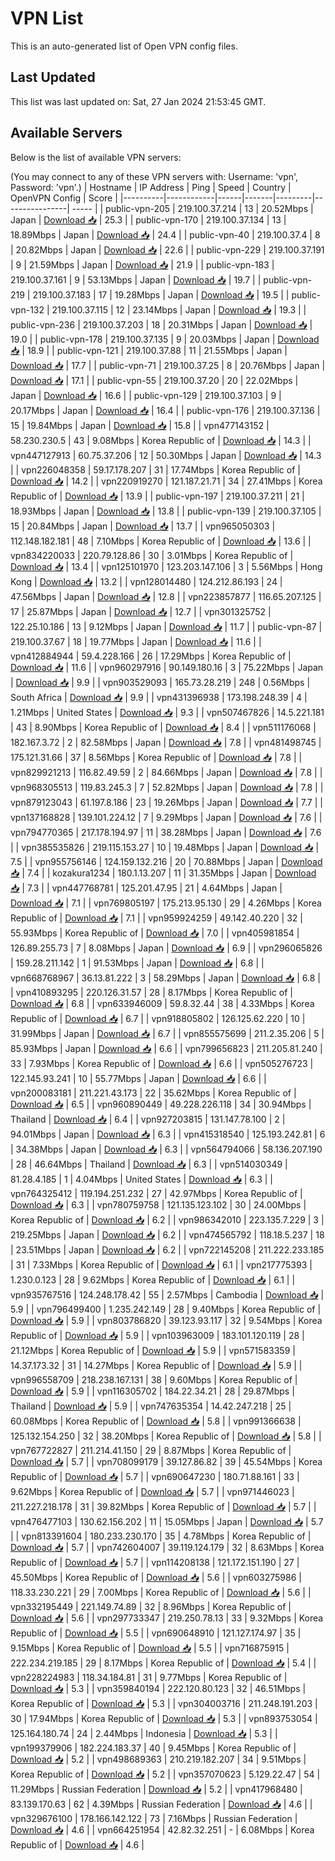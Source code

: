 # VPN List

This is an auto-generated list of Open VPN config files.

## Last Updated

This list was last updated on: Sat, 27 Jan 2024 21:53:45 GMT.

## Available Servers

Below is the list of available VPN servers:

(You may connect to any of these VPN servers with: Username: 'vpn', Password: 'vpn'.)
| Hostname | IP Address | Ping | Speed | Country | OpenVPN Config | Score |
|----------|------------|------|-------|---------|----------------| ----- |
| public-vpn-205 | 219.100.37.214 | 13 | 20.52Mbps | Japan | [Download 📥](./configs/server_0_JP.ovpn) | 25.3 |
| public-vpn-170 | 219.100.37.134 | 13 | 18.89Mbps | Japan | [Download 📥](./configs/server_1_JP.ovpn) | 24.4 |
| public-vpn-40 | 219.100.37.4 | 8 | 20.82Mbps | Japan | [Download 📥](./configs/server_2_JP.ovpn) | 22.6 |
| public-vpn-229 | 219.100.37.191 | 9 | 21.59Mbps | Japan | [Download 📥](./configs/server_3_JP.ovpn) | 21.9 |
| public-vpn-183 | 219.100.37.161 | 9 | 53.13Mbps | Japan | [Download 📥](./configs/server_4_JP.ovpn) | 19.7 |
| public-vpn-219 | 219.100.37.183 | 17 | 19.28Mbps | Japan | [Download 📥](./configs/server_5_JP.ovpn) | 19.5 |
| public-vpn-132 | 219.100.37.115 | 12 | 23.14Mbps | Japan | [Download 📥](./configs/server_6_JP.ovpn) | 19.3 |
| public-vpn-236 | 219.100.37.203 | 18 | 20.31Mbps | Japan | [Download 📥](./configs/server_7_JP.ovpn) | 19.0 |
| public-vpn-178 | 219.100.37.135 | 9 | 20.03Mbps | Japan | [Download 📥](./configs/server_8_JP.ovpn) | 18.9 |
| public-vpn-121 | 219.100.37.88 | 11 | 21.55Mbps | Japan | [Download 📥](./configs/server_9_JP.ovpn) | 17.7 |
| public-vpn-71 | 219.100.37.25 | 8 | 20.76Mbps | Japan | [Download 📥](./configs/server_10_JP.ovpn) | 17.1 |
| public-vpn-55 | 219.100.37.20 | 20 | 22.02Mbps | Japan | [Download 📥](./configs/server_11_JP.ovpn) | 16.6 |
| public-vpn-129 | 219.100.37.103 | 9 | 20.17Mbps | Japan | [Download 📥](./configs/server_12_JP.ovpn) | 16.4 |
| public-vpn-176 | 219.100.37.136 | 15 | 19.84Mbps | Japan | [Download 📥](./configs/server_13_JP.ovpn) | 15.8 |
| vpn477143152 | 58.230.230.5 | 43 | 9.08Mbps | Korea Republic of | [Download 📥](./configs/server_14_KR.ovpn) | 14.3 |
| vpn447127913 | 60.75.37.206 | 12 | 50.30Mbps | Japan | [Download 📥](./configs/server_15_JP.ovpn) | 14.3 |
| vpn226048358 | 59.17.178.207 | 31 | 17.74Mbps | Korea Republic of | [Download 📥](./configs/server_16_KR.ovpn) | 14.2 |
| vpn220919270 | 121.187.21.71 | 34 | 27.41Mbps | Korea Republic of | [Download 📥](./configs/server_17_KR.ovpn) | 13.9 |
| public-vpn-197 | 219.100.37.211 | 21 | 18.93Mbps | Japan | [Download 📥](./configs/server_18_JP.ovpn) | 13.8 |
| public-vpn-139 | 219.100.37.105 | 15 | 20.84Mbps | Japan | [Download 📥](./configs/server_19_JP.ovpn) | 13.7 |
| vpn965050303 | 112.148.182.181 | 48 | 7.10Mbps | Korea Republic of | [Download 📥](./configs/server_20_KR.ovpn) | 13.6 |
| vpn834220033 | 220.79.128.86 | 30 | 3.01Mbps | Korea Republic of | [Download 📥](./configs/server_21_KR.ovpn) | 13.4 |
| vpn125101970 | 123.203.147.106 | 3 | 5.56Mbps | Hong Kong | [Download 📥](./configs/server_22_HK.ovpn) | 13.2 |
| vpn128014480 | 124.212.86.193 | 24 | 47.56Mbps | Japan | [Download 📥](./configs/server_23_JP.ovpn) | 12.8 |
| vpn223857877 | 116.65.207.125 | 17 | 25.87Mbps | Japan | [Download 📥](./configs/server_24_JP.ovpn) | 12.7 |
| vpn301325752 | 122.25.10.186 | 13 | 9.12Mbps | Japan | [Download 📥](./configs/server_25_JP.ovpn) | 11.7 |
| public-vpn-87 | 219.100.37.67 | 18 | 19.77Mbps | Japan | [Download 📥](./configs/server_26_JP.ovpn) | 11.6 |
| vpn412884944 | 59.4.228.166 | 26 | 17.29Mbps | Korea Republic of | [Download 📥](./configs/server_27_KR.ovpn) | 11.6 |
| vpn960297916 | 90.149.180.16 | 3 | 75.22Mbps | Japan | [Download 📥](./configs/server_28_JP.ovpn) | 9.9 |
| vpn903529093 | 165.73.28.219 | 248 | 0.56Mbps | South Africa | [Download 📥](./configs/server_29_ZA.ovpn) | 9.9 |
| vpn431396938 | 173.198.248.39 | 4 | 1.21Mbps | United States | [Download 📥](./configs/server_30_US.ovpn) | 9.3 |
| vpn507467826 | 14.5.221.181 | 43 | 8.90Mbps | Korea Republic of | [Download 📥](./configs/server_31_KR.ovpn) | 8.4 |
| vpn511176068 | 182.167.3.72 | 2 | 82.58Mbps | Japan | [Download 📥](./configs/server_32_JP.ovpn) | 7.8 |
| vpn481498745 | 175.121.31.66 | 37 | 8.56Mbps | Korea Republic of | [Download 📥](./configs/server_33_KR.ovpn) | 7.8 |
| vpn829921213 | 116.82.49.59 | 2 | 84.66Mbps | Japan | [Download 📥](./configs/server_34_JP.ovpn) | 7.8 |
| vpn968305513 | 119.83.245.3 | 7 | 52.82Mbps | Japan | [Download 📥](./configs/server_35_JP.ovpn) | 7.8 |
| vpn879123043 | 61.197.8.186 | 23 | 19.26Mbps | Japan | [Download 📥](./configs/server_36_JP.ovpn) | 7.7 |
| vpn137168828 | 139.101.224.12 | 7 | 9.29Mbps | Japan | [Download 📥](./configs/server_37_JP.ovpn) | 7.6 |
| vpn794770365 | 217.178.194.97 | 11 | 38.28Mbps | Japan | [Download 📥](./configs/server_38_JP.ovpn) | 7.6 |
| vpn385535826 | 219.115.153.27 | 10 | 19.48Mbps | Japan | [Download 📥](./configs/server_39_JP.ovpn) | 7.5 |
| vpn955756146 | 124.159.132.216 | 20 | 70.88Mbps | Japan | [Download 📥](./configs/server_40_JP.ovpn) | 7.4 |
| kozakura1234 | 180.1.13.207 | 11 | 31.35Mbps | Japan | [Download 📥](./configs/server_41_JP.ovpn) | 7.3 |
| vpn447768781 | 125.201.47.95 | 21 | 4.64Mbps | Japan | [Download 📥](./configs/server_42_JP.ovpn) | 7.1 |
| vpn769805197 | 175.213.95.130 | 29 | 4.26Mbps | Korea Republic of | [Download 📥](./configs/server_43_KR.ovpn) | 7.1 |
| vpn959924259 | 49.142.40.220 | 32 | 55.93Mbps | Korea Republic of | [Download 📥](./configs/server_44_KR.ovpn) | 7.0 |
| vpn405981854 | 126.89.255.73 | 7 | 8.08Mbps | Japan | [Download 📥](./configs/server_45_JP.ovpn) | 6.9 |
| vpn296065826 | 159.28.211.142 | 1 | 91.53Mbps | Japan | [Download 📥](./configs/server_46_JP.ovpn) | 6.8 |
| vpn668768967 | 36.13.81.222 | 3 | 58.29Mbps | Japan | [Download 📥](./configs/server_47_JP.ovpn) | 6.8 |
| vpn410893295 | 220.126.31.57 | 28 | 8.17Mbps | Korea Republic of | [Download 📥](./configs/server_48_KR.ovpn) | 6.8 |
| vpn633946009 | 59.8.32.44 | 38 | 4.33Mbps | Korea Republic of | [Download 📥](./configs/server_49_KR.ovpn) | 6.7 |
| vpn918805802 | 126.125.62.220 | 10 | 31.99Mbps | Japan | [Download 📥](./configs/server_50_JP.ovpn) | 6.7 |
| vpn855575699 | 211.2.35.206 | 5 | 85.93Mbps | Japan | [Download 📥](./configs/server_51_JP.ovpn) | 6.6 |
| vpn799656823 | 211.205.81.240 | 33 | 7.93Mbps | Korea Republic of | [Download 📥](./configs/server_52_KR.ovpn) | 6.6 |
| vpn505276723 | 122.145.93.241 | 10 | 55.77Mbps | Japan | [Download 📥](./configs/server_53_JP.ovpn) | 6.6 |
| vpn200083181 | 211.221.43.173 | 22 | 35.62Mbps | Korea Republic of | [Download 📥](./configs/server_54_KR.ovpn) | 6.5 |
| vpn960890449 | 49.228.226.118 | 34 | 30.94Mbps | Thailand | [Download 📥](./configs/server_55_TH.ovpn) | 6.4 |
| vpn927203815 | 131.147.78.100 | 2 | 94.01Mbps | Japan | [Download 📥](./configs/server_56_JP.ovpn) | 6.3 |
| vpn415318540 | 125.193.242.81 | 6 | 34.38Mbps | Japan | [Download 📥](./configs/server_57_JP.ovpn) | 6.3 |
| vpn564794066 | 58.136.207.190 | 28 | 46.64Mbps | Thailand | [Download 📥](./configs/server_58_TH.ovpn) | 6.3 |
| vpn514030349 | 81.28.4.185 | 1 | 4.04Mbps | United States | [Download 📥](./configs/server_59_US.ovpn) | 6.3 |
| vpn764325412 | 119.194.251.232 | 27 | 42.97Mbps | Korea Republic of | [Download 📥](./configs/server_60_KR.ovpn) | 6.3 |
| vpn780759758 | 121.135.123.102 | 30 | 24.00Mbps | Korea Republic of | [Download 📥](./configs/server_61_KR.ovpn) | 6.2 |
| vpn986342010 | 223.135.7.229 | 3 | 219.25Mbps | Japan | [Download 📥](./configs/server_62_JP.ovpn) | 6.2 |
| vpn474565792 | 118.18.5.237 | 18 | 23.51Mbps | Japan | [Download 📥](./configs/server_63_JP.ovpn) | 6.2 |
| vpn722145208 | 211.222.233.185 | 31 | 7.33Mbps | Korea Republic of | [Download 📥](./configs/server_64_KR.ovpn) | 6.1 |
| vpn217775393 | 1.230.0.123 | 28 | 9.62Mbps | Korea Republic of | [Download 📥](./configs/server_65_KR.ovpn) | 6.1 |
| vpn935767516 | 124.248.178.42 | 55 | 2.57Mbps | Cambodia | [Download 📥](./configs/server_66_KH.ovpn) | 5.9 |
| vpn796499400 | 1.235.242.149 | 28 | 9.40Mbps | Korea Republic of | [Download 📥](./configs/server_67_KR.ovpn) | 5.9 |
| vpn803786820 | 39.123.93.117 | 32 | 9.54Mbps | Korea Republic of | [Download 📥](./configs/server_68_KR.ovpn) | 5.9 |
| vpn103963009 | 183.101.120.119 | 28 | 21.12Mbps | Korea Republic of | [Download 📥](./configs/server_69_KR.ovpn) | 5.9 |
| vpn571583359 | 14.37.173.32 | 31 | 14.27Mbps | Korea Republic of | [Download 📥](./configs/server_70_KR.ovpn) | 5.9 |
| vpn996558709 | 218.238.167.131 | 38 | 9.60Mbps | Korea Republic of | [Download 📥](./configs/server_71_KR.ovpn) | 5.9 |
| vpn116305702 | 184.22.34.21 | 28 | 29.87Mbps | Thailand | [Download 📥](./configs/server_72_TH.ovpn) | 5.9 |
| vpn747635354 | 14.42.247.218 | 25 | 60.08Mbps | Korea Republic of | [Download 📥](./configs/server_73_KR.ovpn) | 5.8 |
| vpn991366638 | 125.132.154.250 | 32 | 38.20Mbps | Korea Republic of | [Download 📥](./configs/server_74_KR.ovpn) | 5.8 |
| vpn767722827 | 211.214.41.150 | 29 | 8.87Mbps | Korea Republic of | [Download 📥](./configs/server_75_KR.ovpn) | 5.7 |
| vpn708099179 | 39.127.86.82 | 39 | 45.54Mbps | Korea Republic of | [Download 📥](./configs/server_76_KR.ovpn) | 5.7 |
| vpn690647230 | 180.71.88.161 | 33 | 9.62Mbps | Korea Republic of | [Download 📥](./configs/server_77_KR.ovpn) | 5.7 |
| vpn971446023 | 211.227.218.178 | 31 | 39.82Mbps | Korea Republic of | [Download 📥](./configs/server_78_KR.ovpn) | 5.7 |
| vpn476477103 | 130.62.156.202 | 11 | 15.05Mbps | Japan | [Download 📥](./configs/server_79_JP.ovpn) | 5.7 |
| vpn813391604 | 180.233.230.170 | 35 | 4.78Mbps | Korea Republic of | [Download 📥](./configs/server_80_KR.ovpn) | 5.7 |
| vpn742604007 | 39.119.124.179 | 32 | 8.63Mbps | Korea Republic of | [Download 📥](./configs/server_81_KR.ovpn) | 5.7 |
| vpn114208138 | 121.172.151.190 | 27 | 45.50Mbps | Korea Republic of | [Download 📥](./configs/server_82_KR.ovpn) | 5.6 |
| vpn603275986 | 118.33.230.221 | 29 | 7.00Mbps | Korea Republic of | [Download 📥](./configs/server_83_KR.ovpn) | 5.6 |
| vpn332195449 | 221.149.74.89 | 32 | 8.96Mbps | Korea Republic of | [Download 📥](./configs/server_84_KR.ovpn) | 5.6 |
| vpn297733347 | 219.250.78.13 | 33 | 9.32Mbps | Korea Republic of | [Download 📥](./configs/server_85_KR.ovpn) | 5.5 |
| vpn690648910 | 121.127.174.97 | 35 | 9.15Mbps | Korea Republic of | [Download 📥](./configs/server_86_KR.ovpn) | 5.5 |
| vpn716875915 | 222.234.219.185 | 29 | 8.17Mbps | Korea Republic of | [Download 📥](./configs/server_87_KR.ovpn) | 5.4 |
| vpn228224983 | 118.34.184.81 | 31 | 9.77Mbps | Korea Republic of | [Download 📥](./configs/server_88_KR.ovpn) | 5.3 |
| vpn359840194 | 222.120.80.123 | 32 | 46.51Mbps | Korea Republic of | [Download 📥](./configs/server_89_KR.ovpn) | 5.3 |
| vpn304003716 | 211.248.191.203 | 30 | 17.94Mbps | Korea Republic of | [Download 📥](./configs/server_90_KR.ovpn) | 5.3 |
| vpn893753054 | 125.164.180.74 | 24 | 2.44Mbps | Indonesia | [Download 📥](./configs/server_91_ID.ovpn) | 5.3 |
| vpn199379906 | 182.224.183.37 | 40 | 9.45Mbps | Korea Republic of | [Download 📥](./configs/server_92_KR.ovpn) | 5.2 |
| vpn498689363 | 210.219.182.207 | 34 | 9.51Mbps | Korea Republic of | [Download 📥](./configs/server_93_KR.ovpn) | 5.2 |
| vpn357070623 | 5.129.22.47 | 54 | 11.29Mbps | Russian Federation | [Download 📥](./configs/server_94_RU.ovpn) | 5.2 |
| vpn417968480 | 83.139.170.63 | 62 | 4.39Mbps | Russian Federation | [Download 📥](./configs/server_95_RU.ovpn) | 4.6 |
| vpn329676100 | 178.166.142.122 | 73 | 7.16Mbps | Russian Federation | [Download 📥](./configs/server_96_RU.ovpn) | 4.6 |
| vpn664251954 | 42.82.32.251 | - | 6.08Mbps | Korea Republic of | [Download 📥](./configs/server_97_KR.ovpn) | 4.6 |

